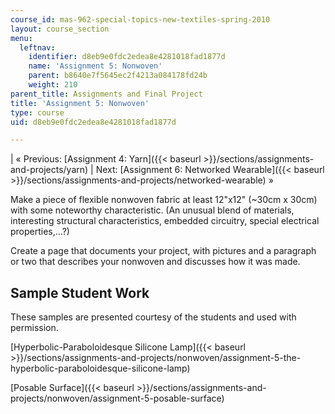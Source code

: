 ```yaml
---
course_id: mas-962-special-topics-new-textiles-spring-2010
layout: course_section
menu:
  leftnav:
    identifier: d8eb9e0fdc2edea8e4281018fad1877d
    name: 'Assignment 5: Nonwoven'
    parent: b8640e7f5645ec2f4213a084178fd24b
    weight: 210
parent_title: Assignments and Final Project
title: 'Assignment 5: Nonwoven'
type: course
uid: d8eb9e0fdc2edea8e4281018fad1877d

---
```


| « Previous: [Assignment 4: Yarn]({{< baseurl >}}/sections/assignments-and-projects/yarn) | Next: [Assignment 6: Networked Wearable]({{< baseurl >}}/sections/assignments-and-projects/networked-wearable) » 

Make a piece of flexible nonwoven fabric at least 12"x12" (~30cm x 30cm) with some noteworthy characteristic. (An unusual blend of materials, interesting structural characteristics, embedded circuitry, special electrical properties,...?)

Create a page that documents your project, with pictures and a paragraph or two that describes your nonwoven and discusses how it was made.

Sample Student Work
-------------------

These samples are presented courtesy of the students and used with permission.

[Hyperbolic-Paraboloidesque Silicone Lamp]({{< baseurl >}}/sections/assignments-and-projects/nonwoven/assignment-5-the-hyperbolic-paraboloidesque-silicone-lamp)

[Posable Surface]({{< baseurl >}}/sections/assignments-and-projects/nonwoven/assignment-5-posable-surface)